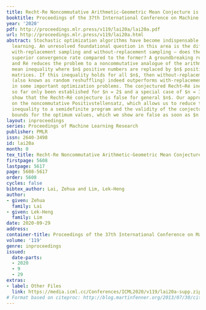 ```yaml
---
title: Recht-Re Noncommutative Arithmetic-Geometric Mean Conjecture is False
booktitle: Proceedings of the 37th International Conference on Machine Learning
year: '2020'
pdf: http://proceedings.mlr.press/v119/lai20a/lai20a.pdf
url: http://proceedings.mlr.press/v119/lai20a.html
abstract: Stochastic optimization algorithms have become indispensable in modern machine
  learning. An unresolved foundational question in this area is the difference between
  with-replacement sampling and without-replacement sampling — does the latter have
  superior convergence rate compared to the former? A groundbreaking result of Recht
  and Ré reduces the problem to a noncommutative analogue of the arithmetic-geometric
  mean inequality where $n$ positive numbers are replaced by $n$ positive definite
  matrices. If this inequality holds for all $n$, then without-replacement sampling
  (also known as random reshuffling) indeed outperforms with-replacement sampling
  in some important optimization problems. The conjectured Recht–Ré inequality has
  so far only been established for $n = 2$ and a special case of $n = 3$. We will
  show that the Recht–Ré conjecture is false for general $n$. Our approach relies
  on the noncommutative Positivstellensatz, which allows us to reduce the conjectured
  inequality to a semidefinite program and the validity of the conjecture to certain
  bounds for the optimum values, which we show are false as soon as $n = 5$.
layout: inproceedings
series: Proceedings of Machine Learning Research
publisher: PMLR
issn: 2640-3498
id: lai20a
month: 0
tex_title: Recht-Re Noncommutative Arithmetic-Geometric Mean Conjecture is False
firstpage: 5608
lastpage: 5617
page: 5608-5617
order: 5608
cycles: false
bibtex_author: Lai, Zehua and Lim, Lek-Heng
author:
- given: Zehua
  family: Lai
- given: Lek-Heng
  family: Lim
date: 2020-09-29
address: 
container-title: Proceedings of the 37th International Conference on Machine Learning
volume: '119'
genre: inproceedings
issued:
  date-parts:
  - 2020
  - 9
  - 29
extras:
- label: Other Files
  link: https://media.icml.cc/Conferences/ICML2020/v119/lai20a-supp.zip
# Format based on citeproc: http://blog.martinfenner.org/2013/07/30/citeproc-yaml-for-bibliographies/
---
```

